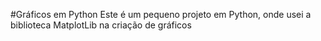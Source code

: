 #Gráficos em Python 
Este é um pequeno projeto em Python, onde usei a biblioteca MatplotLib na criação de gráficos

